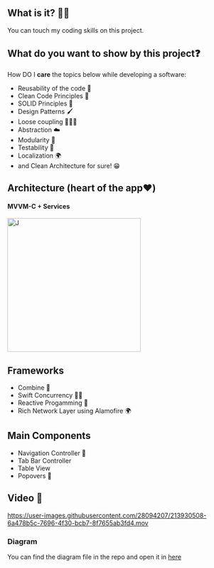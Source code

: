 ## What is it? 🙋🏻

You can touch my coding skills on this project.


## What do you want to show by this project❓

How DO I **care** the topics below while developing a software:

* Reusability of the code 🔁
* Clean Code Principles 🧼
* SOLID Principles 🥰
* Design Patterns 🖌
* Loose coupling 🙇🏻‍♂️
* Abstraction ☁️
* Modularity 🧱
* Testability 🧪
* Localization 🌍
* and Clean Architecture for sure! 😁

## Architecture (heart of the app❤️)
#### MVVM-C + Services


<img src="https://www.uplooder.net/img/image/29/f488e11986c241381552c7c7f9427b79/architecture-diagram.jpg" alt="J" width="300"/>



## Frameworks
* Combine 👀
* Swift Concurrency 🤞🏼
* Reactive Progamming 👀
* Rich Network Layer using Alamofire 🌍

## Main Components
* Navigation Controller 🧭
* Tab Bar Controller 
* Table View 
* Popovers 🍾


## Video 🎥


https://user-images.githubusercontent.com/28094207/213930508-6a478b5c-7696-4f30-bcb7-8f7655ab3fd4.mov






### Diagram
You can find the diagram file in the repo and open it in [here](architecture_diagram.drawio) 
